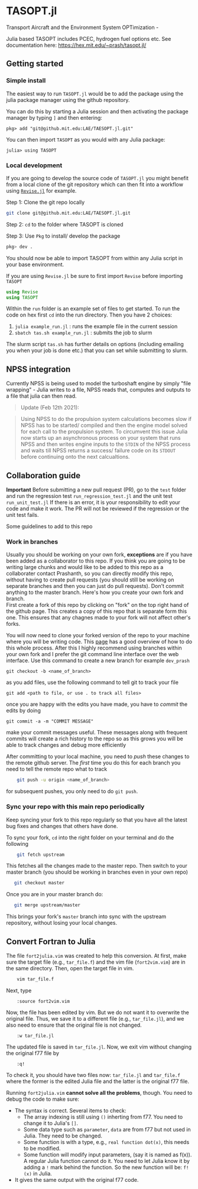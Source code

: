 # TASOPT.jl

Transport Aircraft and the Environment System OPTimization - 

Julia based TASOPT includes PCEC, hydrogen fuel options etc. See documentation here: https://hex.mit.edu/~prash/tasopt.jl/

## Getting started

### Simple install

The easiest way to run `TASOPT.jl` would be to add the package using the julia package manager using the github repository.

You can do this by starting a Julia session and then activating the package manager by typing `]` and then entering:
```julia-repl
pkg> add "git@github.mit.edu:LAE/TAESOPT.jl.git"
```

You can then import `TASOPT` as you would with any Julia package:
```julia-repl
julia> using TASOPT
```
### Local development

If you are going to develop the source code of `TASOPT.jl` you might benefit from a local clone of the git repository which
can then fit into a workflow using [`Revise.jl`](https://timholy.github.io/Revise.jl/stable/) for example.

Step 1: Clone the git repo locally
```bash
git clone git@github.mit.edu:LAE/TAESOPT.jl.git
```

Step 2: `cd` to the folder where TASOPT is cloned

Step 3: Use `Pkg` to install/ develop the package

```julia
pkg> dev .
```

You should now be able to import TASOPT from within any Julia script in your base environment.

If you are using `Revise.jl` be sure to first import `Revise` before importing `TASOPT`

```julia
using Revise
using TASOPT
```


Within the `run` folder is an example set of files to get started. To run the code on hex first `cd` into the run directory. Then you have 2 choices:

1. `julia example_run.jl` : runs the example file in the current session
2. `sbatch tas.sh example_run.jl` : submits the job to slurm

The slurm script `tas.sh` has further details on options (including emailing you when your job is done etc.) that you can set while submitting to slurm.

## NPSS integration

Currently NPSS is being used to model the turboshaft engine by simply "file wrapping" - Julia writes to a file, NPSS reads that, computes and outputs to a file that julia can then read.

> Update (Feb 12th 2021):

> Using NPSS to do the propulsion system calculations becomes slow if NPSS has to be started/ compiled and then the engine model solved for each call to the propulsion system. 
> To circumvent this issue Julia now starts up an asynchronous process on your system that runs NPSS and then writes engine inputs to the `STDIN` of the NPSS process and waits till NPSS returns a success/ failure code on its `STDOUT` before continuing onto the next calcualtions. 


## Collaboration guide

**Important**
Before submitting a new pull request (PR), go to the `test` folder and run the regression test `run_regression_test.jl` and the unit test `run_unit_test.jl`
If there is an error, it is your responsibility to edit your code and make it work.
The PR will not be reviewed if the regression or the unit test fails.

Some guidelines to add to this repo

### Work in branches

Usually you should be working on your own fork, **exceptions** are if you have been added as a collaborator to this repo. If you think you are going to be writing large chunks and would like to be added to this repo as a collaborater contact Prashanth, so you can directly modify this repo, without having to create pull requests (you should still be working on separate branches and then you can just do pull requests).
Don't commit anything to the master branch. Here's how you create your own fork and branch.  
First create a fork of this repo by clicking on "fork" on the top right hand of the github page. This creates a copy of this repo that is separate form this one. This ensures that any chagnes made to your fork will not affect other's forks.

You will now need to clone your forked version of the repo to your machine where you will be writing code. This [page](https://help.github.com/en/github/getting-started-with-github/fork-a-repo) has a good overview of how to do this whole process.
After this I highly recommend using branches within your own fork and I prefer the git command line interface over the web interface.
Use this command to create a new branch for example `dev_prash`

    git checkout -b <name_of_branch>

as you add files, use the following command to tell git to track your file

    git add <path to file, or use . to track all files>

once you are happy with the edits you have made, you have to *commit* the edits by doing

    git commit -a -m "COMMIT MESSAGE"

make your commit messages useful. These messages along with frequent commits will create a rich history to the repo so as this grows you will be able to track changes and debug more efficiently

After committing to your local machine, you need to *push* these changes to the remote github server. The _first_ time you do this for each branch you need to tell the remote repo what to track
```bash
    git push -u origin <name_of_branch>
```
for subsequent pushes, you only need to do `git push`.

### Sync your repo with this main repo periodically

Keep syncing your fork to this repo regularly so that you have all the latest bug fixes and changes that others have done. 

To sync your fork, `cd` into the right folder on your terminal and do the following
```bash
    git fetch upstream
```
This fetches all the changes made to the master repo. Then switch to your master branch (you should be working in branches even in your own repo)
```bash
   git checkout master
```
Once you are in your master branch do:
```bash
   git merge upstream/master
```
This brings your fork's `master` branch into sync with the upstream repository, without losing your local changes.

## Convert Fortran to Julia

The file `fort2julia.vim` was created to help this conversion. 
At first, make sure the target file (e.g., `tar_file.f`) and the vim file (`fort2vim.vim`) are in the same directory.
Then, open the target file in vim.
```bash
    vim tar_file.f
```
Next, type
```
    :source fort2vim.vim
```
Now, the file has been edited by vim. 
But we do not want it to overwrite the original file.
Thus, we save it to a different file (e.g., `tar_file.jl`), and we also need to ensure that the original file is not changed.
```
    :w tar_file.jl
```
The updated file is saved in `tar_file.jl`.
Now, we exit vim without changing the original f77 file by
```
    :q!
```

To check it, you should have two files now: `tar_file.jl` and `tar_file.f` where the former is the edited Julia file and the latter is the original f77 file.

Running `fort2julia.vim` **cannot solve all the problems**, though.
You need to debug the code to make sure: 
* The syntax is correct. Several items to check:
  * The array indexing is still using `()` inherting from f77. You need to change it to Julia's `[]`.
  * Some data type such as `parameter`, `data` are from f77 but not used in Julia. They need to be changed.
  * Some function is with a type, e.g., `real function dot(x)`, this needs to be modified.
  * Some function will modify input parameters, (say it is named as f(x)). 
    A regular Julia function cannot do it. 
    You need to let Julia know it by adding a `!` mark behind the function. 
    So the new function will be: `f!(x)` in Julia.
* It gives the same output with the original f77 code. 
